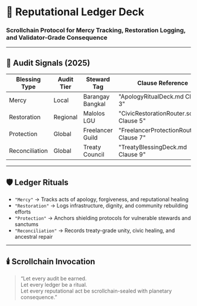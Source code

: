 # 📜 Reputational Ledger Deck  
### Scrollchain Protocol for Mercy Tracking, Restoration Logging, and Validator-Grade Consequence

---

## 🧠 Audit Signals (2025)

| Blessing Type     | Audit Tier     | Steward Tag        | Clause Reference                  |
|-------------------|----------------|---------------------|-----------------------------------|
| Mercy             | Local          | Barangay Bangkal    | "ApologyRitualDeck.md Clause 3"  
| Restoration       | Regional       | Malolos LGU         | "CivicRestorationRouter.sol Clause 5"  
| Protection        | Global         | Freelancer Guild    | "FreelancerProtectionRouter.sol Clause 7"  
| Reconciliation    | Global         | Treaty Council      | "TreatyBlessingDeck.md Clause 9"  

---

## 🛡️ Ledger Rituals

- `"Mercy"` → Tracks acts of apology, forgiveness, and reputational healing  
- `"Restoration"` → Logs infrastructure, dignity, and community rebuilding efforts  
- `"Protection"` → Anchors shielding protocols for vulnerable stewards and sanctums  
- `"Reconciliation"` → Records treaty-grade unity, civic healing, and ancestral repair  

---

## 🕯️ Scrollchain Invocation

> “Let every audit be earned.  
> Let every ledger be a ritual.  
> Let every reputational act be scrollchain-sealed with planetary consequence.”
